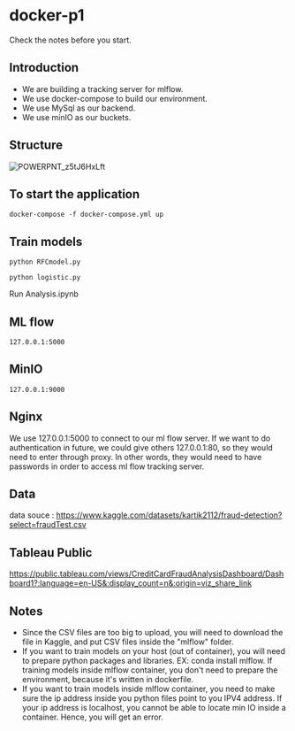 # docker-p1
Check the notes before you start.

## Introduction
- We are building a tracking server for mlflow. 
- We use docker-compose to build our environment. 
- We use MySql as our backend.
- We use minIO as our buckets.

## Structure
![POWERPNT_z5tJ6HxLft](https://user-images.githubusercontent.com/90475308/183558986-0c60a2ed-f841-4484-b144-04cda069c10d.png)

## To start the application
`docker-compose -f docker-compose.yml up`

## Train models
 `python RFCmodel.py`

 `python logistic.py`
 
 Run Analysis.ipynb

## ML flow
`127.0.0.1:5000`

## MinIO
`127.0.0.1:9000`

## Nginx

We use 127.0.0.1:5000 to connect to  our ml flow server. If we want to do authentication in future, we could give others 127.0.0.1:80,
so they would need to enter through proxy. In other words, they would need to have passwords in order to access ml flow tracking server.

## Data
data souce :  https://www.kaggle.com/datasets/kartik2112/fraud-detection?select=fraudTest.csv


## Tableau Public

https://public.tableau.com/views/CreditCardFraudAnalysisDashboard/Dashboard1?:language=en-US&:display_count=n&:origin=viz_share_link

## Notes
- Since the CSV files are too big to upload, you will need to download the file in Kaggle, and put CSV files inside the "mlflow" folder. 
- If you want to train models on your host (out of container), you will need to prepare python packages and libraries. EX: conda install mlflow. If training models inside mlflow container, you don't need to prepare the environment, because it's written in dockerfile.
- If you want to train models inside mlflow container, you need to make sure the ip address inside you python files point to you IPV4 address. If your ip address is
localhost, you cannot be able to locate min IO inside a container. Hence, you will get an error. 

